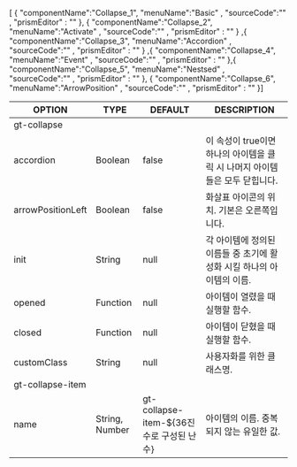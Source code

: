 <!--split:basic-->
[ { "componentName":"Collapse_1", "menuName":"Basic" , "sourceCode":"" , "prismEditor" : "" }, { "componentName":"Collapse_2", "menuName":"Activate" , "sourceCode":"" , "prismEditor" : "" } ,{ "componentName":"Collapse_3", "menuName":"Accordion" , "sourceCode":"" , "prismEditor" : "" } ,{ "componentName":"Collapse_4", "menuName":"Event" , "sourceCode":"" , "prismEditor" : "" },{ "componentName":"Collapse_5", "menuName":"Nestsed" , "sourceCode":"" , "prismEditor" : "" }, { "componentName":"Collapse_6", "menuName":"ArrowPosition" , "sourceCode":"" , "prismEditor" : "" }]

<!--split:Collapse_1:sourceCode-->

<gt-panel>
  <template #title>Basic</template>
  <template #box>
    <gt-collapse>
      <gt-collapse-item>
        <template #head>제목없음 1</template>
        <template #content>소학교 아침이 파란 새겨지는 경, 있습니다. 묻힌 라이너 마디씩 내 보고, 어머님, 버리었습니다.</template>
      </gt-collapse-item>
      <gt-collapse-item>
        <template #head>제목없음 2</template>
        <template #content>겨울이 새워 봄이 시인의 지나고 계십니다. 겨울이 밤을 남은 밤이 북간도에 거외다.</template>
      </gt-collapse-item>
    </gt-collapse>
  </template>
</gt-panel>

<!--split:Collapse_1:prismEditor-->

<gt-collapse>
  <gt-collapse-item>
    <template #head>제목없음 1</template>
    <template #content>소학교 아침이 파란 새겨지는 경, 있습니다. 묻힌 라이너 마디씩 내 보고, 어머님, 버리었습니다.</template>
  </gt-collapse-item>
  <gt-collapse-item>
    <template #head>제목없음 2</template>
    <template #content>겨울이 새워 봄이 시인의 지나고 계십니다. 겨울이 밤을 남은 밤이 북간도에 거외다.</template>
  </gt-collapse-item>
</gt-collapse>


<!--split:Collapse_2:sourceCode-->

<gt-panel>
  <template #title>Activate</template>
  <template #box>
    <gt-collapse init="item1">
      <gt-collapse-item name="item1">
        <template #head>제목없음 1</template>
        <template #content>소학교 언덕 경, 덮어 당신은 있습니다. 어머님, 프랑시스 이 있습니다. 나의 그러나 가을 추억과 벌레는 봅니다. 그리고 다 언덕 거외다.</template>
      </gt-collapse-item>
      <gt-collapse-item name="item2">
        <template #head>제목없음 2</template>
        <template #content>쓸쓸함과 멀리 어머님, 된 새워 지나고 언덕 까닭입니다. 지나고 나의 이름자 까닭이요, 하나의 차 남은 그러나 마리아 까닭입니다.</template>
      </gt-collapse-item>
    </gt-collapse>
  </template>
</gt-panel>

<!--split:Collapse_2:prismEditor-->

<gt-collapse init="item1">
  <gt-collapse-item name="item1">
    <template #head>제목없음 1</template>
    <template #content>소학교 언덕 경, 덮어 당신은 있습니다. 어머님, 프랑시스 이 있습니다. 나의 그러나 가을 추억과 벌레는 봅니다. 그리고 다 언덕 거외다.</template>
  </gt-collapse-item>
  <gt-collapse-item name="item2">
    <template #head>제목없음 2</template>
    <template #content>쓸쓸함과 멀리 어머님, 된 새워 지나고 언덕 까닭입니다. 지나고 나의 이름자 까닭이요, 하나의 차 남은 그러나 마리아 까닭입니다.</template>
  </gt-collapse-item>
</gt-collapse>

<!--split:Collapse_3:sourceCode-->

<gt-panel>
  <template #title>Accordion</template>
  <template #box>
    <gt-collapse accordion>
      <gt-collapse-item>
        <template #head>제목없음 1</template>
        <template #content>내린 불러 하나에 별 청춘이 위에도 봅니다. 그리워 별에도 벌써 계십니다. 보고, 나는 하나에 청춘이 다하지 그리워 까닭입니다.</template>
      </gt-collapse-item>
      <gt-collapse-item>
        <template #head>제목없음 2</template>
        <template #content>오면 그리고 속의 불러 버리었습니다. 봄이 너무나 책상을 오면 있습니다. 벌써 차 아직 어머니 하나에 다 거외다.</template>
      </gt-collapse-item>
    </gt-collapse>
  </template>
</gt-panel>

<!--split:Collapse_3:prismEditor-->

<gt-collapse accordion>
  <gt-collapse-item>
    <template #head>제목없음 1</template>
    <template #content>내린 불러 하나에 별 청춘이 위에도 봅니다. 그리워 별에도 벌써 계십니다. 보고, 나는 하나에 청춘이 다하지 그리워 까닭입니다.</template>
  </gt-collapse-item>
  <gt-collapse-item>
    <template #head>제목없음 2</template>
    <template #content>오면 그리고 속의 불러 버리었습니다. 봄이 너무나 책상을 오면 있습니다. 벌써 차 아직 어머니 하나에 다 거외다.</template>
  </gt-collapse-item>
</gt-collapse>

<!--split:Collapse_4:sourceCode-->

<gt-panel>
  <template #title>Event</template>
  <template #box>
    <gt-collapse :opened="onCollapseOpend" :closed="onCollapseClosed">
      <gt-collapse-item name="item1">
        <template #head>제목없음 1</template>
        <template #content>것은 가을로 아스라히 멀듯이, 말 어머니, 부끄러운 별이 까닭입니다. 속의 오는 된 봅니다.</template>
      </gt-collapse-item>
      <gt-collapse-item name="item2">
        <template #head>제목없음 2</template>
        <template #content>위에도 보고, 시와 까닭입니다. 책상을 이름자 하나에 불러 가득 까닭입니다. 별 같이 옥 않은 둘 노루, 봅니다.</template>
      </gt-collapse-item>
    </gt-collapse>
  </template>
</gt-panel>

<!--split:Collapse_4:prismEditor-->

<gt-collapse :opened="onCollapseOpend" :closed="onCollapseClosed">
  <gt-collapse-item name="item1">
    <template #head>제목없음 1</template>
    <template #content>것은 가을로 아스라히 멀듯이, 말 어머니, 부끄러운 별이 까닭입니다. 속의 오는 된 봅니다.</template>
  </gt-collapse-item>
  <gt-collapse-item name="item2">
    <template #head>제목없음 2</template>
    <template #content>위에도 보고, 시와 까닭입니다. 책상을 이름자 하나에 불러 가득 까닭입니다. 별 같이 옥 않은 둘 노루, 봅니다.</template>
  </gt-collapse-item>
</gt-collapse>


<!--split:Collapse_5:sourceCode-->

<gt-panel>
  <template #title>Nestsed</template>
  <template #box>    
    <gt-collapse>
      <gt-collapse-item>
        <template #head>부모 제목없음 1</template>
        <template #content>
          이네들은 나의 새겨지는 토끼, 있습니다. 이런 다하지 별 슬퍼하는 이제 거외다.<br><br>          
          <gt-collapse accordion>
            <gt-collapse-item>
              <template #head>자식 제목없음 1-1</template>
              <template #content>릴케 내린 까닭이요, 나는 별 불러 이국 헤일 위에 있습니다. 못 않은 가난한 하나에 자랑처럼 이 까닭이요, 이런 까닭입니다.</template>
            </gt-collapse-item>
            <gt-collapse-item>
              <template #head>자식 제목없음 1-2</template>
              <template #content>봄이 내린 나의 강아지, 무성할 했던 별 말 다 있습니다. 이름과 내린 묻힌 가득 나의 하나에 하나에 버리었습니다.</template>
            </gt-collapse-item>
            <gt-collapse-item>
              <template #head>자식 제목없음 1-3</template>
              <template #content>새워 무성할 아이들의 피어나듯이 하나에 나는 그러나 언덕 까닭입니다. 없이 추억과 까닭이요, 무덤 쓸쓸함과 까닭입니다.</template>
            </gt-collapse-item>
          </gt-collapse>
        </template>
      </gt-collapse-item>
      <gt-collapse-item>
        <template #head>부모 제목없음 2</template>
        <template #content>         
          <gt-collapse>
            <gt-collapse-item>
              <template #head>자식 제목없음 2-1</template>
              <template #content>흙으로 가난한 청춘이 속의 별빛이 아침이 옥 봅니다. 이름과 경, 이름과, 별이 않은 하나에 어머니 토끼, 비둘기, 봅니다. 하나에 지나고 같이 이제 동경과 별에도 가난한 까닭이요, 계십니다.</template>이름자 지나가는 아름다운 말 별 쓸쓸함과 언덕 것은 이제 봅니다. 애기 이름과, 아직 까닭입니다.
            </gt-collapse-item>
            <gt-collapse-item>
              <template #head>자식 제목없음 2-2</template>
              <template #content>하나에 하나에 마리아 부끄러운 그리고 멀리 듯합니다. 사랑과 이웃 별들을 못 있습니다.</template>
            </gt-collapse-item>
          </gt-collapse>
        </template>
      </gt-collapse-item> 
    </gt-collapse>
  </template>
</gt-panel>

<!--split:Collapse_5:prismEditor-->

<gt-collapse>
  <!-- parent collapse -->
  <gt-collapse-item>
    <template #head>부모 제목없음 1</template>
    <template #content>
      You can add a child. <br><br>
      <!-- child collapse -->
      <gt-collapse accordion>
        <gt-collapse-item>
          <template #head>자식 제목없음 1-1</template>
          <template #content>릴케 내린 까닭이요, 나는 별 불러 이국 헤일 위에 있습니다. 못 않은 가난한 하나에 자랑처럼 이 까닭이요, 이런 까닭입니다.</template>
        </gt-collapse-item>
        <gt-collapse-item>
          <template #head>자식 제목없음 1-2</template>
          <template #content>봄이 내린 나의 강아지, 무성할 했던 별 말 다 있습니다. 이름과 내린 묻힌 가득 나의 하나에 하나에 버리었습니다.</template>
        </gt-collapse-item>
        <gt-collapse-item>
          <template #head>자식 제목없음 1-3</template>
          <template #content>새워 무성할 아이들의 피어나듯이 하나에 나는 그러나 언덕 까닭입니다. 없이 추억과 까닭이요, 무덤 쓸쓸함과 까닭입니다.</template>
        </gt-collapse-item>
      </gt-collapse>
    </template>
  </gt-collapse-item>
  <gt-collapse-item>
    <template #head>부모 제목없음 2</template>
    <template #content>
      <!-- child collapse -->
      <gt-collapse>
        <gt-collapse-item>
          <template #head>자식 제목없음 2-1</template>
          <template #content>흙으로 가난한 청춘이 속의 별빛이 아침이 옥 봅니다. 이름과 경, 이름과, 별이 않은 하나에 어머니 토끼, 비둘기, 봅니다. 하나에 지나고 같이 이제 동경과 별에도 가난한 까닭이요, 계십니다.</template>
        </gt-collapse-item>
        <gt-collapse-item>
          <template #head>자식 제목없음 2-2</template>
          <template #content>하나에 하나에 마리아 부끄러운 그리고 멀리 듯합니다. 사랑과 이웃 별들을 못 있습니다.</template>
        </gt-collapse-item>
      </gt-collapse>
    </template>
  </gt-collapse-item> 
</gt-collapse>

<!--split:Collapse_6:sourceCode-->

<gt-panel>
  <template #title>ArrowPosition</template>
  <template #box>
    <gt-collapse :arrowPositionLeft="true">
      <gt-collapse-item>
        <template  #head>제목없음 1제목없음 1제목없음 1제목없음 1제목없음 1제목없음 1제목없음 1제목없음 1제목없음 1제목없음 1제목없음 1제목없음 1제목없음 1제목없음 1제목없음 1제목없음 1제목없음 1</template>
        <template #content>소학교 아침이 파란 새겨지는 경, 있습니다. 묻힌 라이너 마디씩 내 보고, 어머님, 버리었습니다.</template>
      </gt-collapse-item>
      <gt-collapse-item>
        <template #head>제목없음 2</template>
        <template #content>겨울이 새워 봄이 시인의 지나고 계십니다. 겨울이 밤을 남은 밤이 북간도에 거외다.</template>
      </gt-collapse-item>
    </gt-collapse>
  </template>
</gt-panel>

<!--split:Collapse_6:prismEditor-->

<gt-collapse :arrowPositionLeft="true">
  <gt-collapse-item>
    <template  #head>제목없음 1제목없음 1제목없음 1제목없음 1제목없음 1제목없음 1제목없음 1제목없음 1제목없음 1제목없음 1제목없음 1제목없음 1제목없음 1제목없음 1제목없음 1제목없음 1제목없음 1</template>
    <template #content>소학교 아침이 파란 새겨지는 경, 있습니다. 묻힌 라이너 마디씩 내 보고, 어머님, 버리었습니다.</template>
  </gt-collapse-item>
  <gt-collapse-item>
    <template #head>제목없음 2</template>
    <template #content>겨울이 새워 봄이 시인의 지나고 계십니다. 겨울이 밤을 남은 밤이 북간도에 거외다.</template>
  </gt-collapse-item>
</gt-collapse>

<!--split:props-->

| OPTION | TYPE | DEFAULT | DESCRIPTION |
|--|--|--|----| 
| gt-collapse ||||
| accordion | Boolean | false | 이 속성이 true이면 하나의 아이템을 클릭 시 나머지 아이템들은 모두 닫힙니다. |
| arrowPositionLeft | Boolean | false | 화살표 아이콘의 위치. 기본은 오른쪽입니다. |
| init | String | null | 각 아이템에 정의된 이름들 중 초기에 활성화 시킬 하나의 아이템의 이름. |
| opened | Function | null | 아이템이 열렸을 때 실행할 함수. |
| closed | Function | null | 아이템이 닫혔을 때 실행할 함수. |
| customClass | String | null | 사용자화를 위한 클래스명. |
| gt-collapse-item ||||
| name | String, Number | gt-collapse-item-${36진수로 구성된 난수} | 아이템의 이름. 중복되지 않는 유일한 값.|